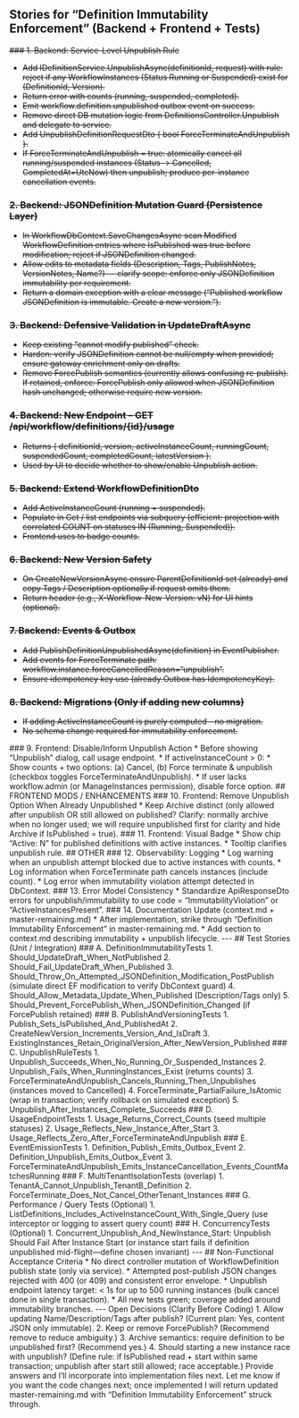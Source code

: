 ## Stories for “Definition Immutability Enforcement” (Backend + Frontend + Tests)
<s>### 1.	Backend: Service-Level Unpublish Rule
* Add IDefinitionService.UnpublishAsync(definitionId, request) with rule: reject if any WorkflowInstances (Status Running or Suspended) exist for (DefinitionId, Version).
* Return error with counts (running, suspended, completed).
* Emit workflow.definition.unpublished outbox event on success.
* Remove direct DB mutation logic from DefinitionsController.Unpublish and delegate to service.
* Add UnpublishDefinitionRequestDto { bool ForceTerminateAndUnpublish }.
* If ForceTerminateAndUnpublish = true: atomically cancel all running/suspended instances (Status → Cancelled, CompletedAt=UtcNow) then unpublish; produce per-instance cancellation events.

### 2.	Backend: JSONDefinition Mutation Guard (Persistence Layer)
* In WorkflowDbContext.SaveChangesAsync scan Modified WorkflowDefinition entries where IsPublished was true before modification; reject if JSONDefinition changed.
* Allow edits to metadata fields (Description, Tags, PublishNotes, VersionNotes, Name?) — clarify scope: enforce only JSONDefinition immutability per requirement.
* Return a domain exception with a clear message (“Published workflow JSONDefinition is immutable. Create a new version.”).

### 3.	Backend: Defensive Validation in UpdateDraftAsync
* Keep existing “cannot modify published” check.
* Harden: verify JSONDefinition cannot be null/empty when provided; ensure gateway enrichment only on drafts.
* Remove ForcePublish semantics (currently allows confusing re‑publish). If retained, enforce: ForcePublish only allowed when JSONDefinition hash unchanged; otherwise require new version.

### 4.	Backend: New Endpoint – GET /api/workflow/definitions/{id}/usage
* Returns { definitionId, version, activeInstanceCount, runningCount, suspendedCount, completedCount, latestVersion }.
* Used by UI to decide whether to show/enable Unpublish action.

### 5.	Backend: Extend WorkflowDefinitionDto
* Add ActiveInstanceCount (running + suspended).
* Populate in Get / list endpoints via subquery (efficient: projection with correlated COUNT on statuses IN (Running, Suspended)).
* Frontend uses to badge counts.

### 6.	Backend: New Version Safety
* On CreateNewVersionAsync ensure ParentDefinitionId set (already) and copy Tags / Description optionally if request omits them.
* Return header (e.g., X-Workflow-New-Version: vN) for UI hints (optional).
### 7.	Backend: Events & Outbox
* Add PublishDefinitionUnpublishedAsync(definition) in EventPublisher.
* Add events for ForceTerminate path: workflow.instance.forceCancelledReason=“unpublish”.
* Ensure idempotency key use (already Outbox has IdempotencyKey).
### 8.	Backend: Migrations (Only if adding new columns)
* If adding ActiveInstanceCount is purely computed—no migration.
* No schema change required for immutability enforcement.
</s>
### 9.	Frontend: Disable/Inform Unpublish Action
* Before showing “Unpublish” dialog, call usage endpoint.
* If activeInstanceCount > 0:
* Show counts + two options: (a) Cancel, (b) Force terminate & unpublish (checkbox toggles ForceTerminateAndUnpublish).
* If user lacks workflow.admin (or ManageInstances permission), disable force option.
## FRONTEND MODS / ENHANCEMENTS
### 10.	Frontend: Remove Unpublish Option When Already Unpublished
* Keep Archive distinct (only allowed after unpublish OR still allowed on published? Clarify: normally archive when no longer used; we will require unpublished first for clarity and hide Archive if IsPublished = true).
### 11.	Frontend: Visual Badge
* Show chip “Active: N” for published definitions with active instances.
* Tooltip clarifies unpublish rule.
## OTHER
### 12.	Observability: Logging
* Log warning when an unpublish attempt blocked due to active instances with counts.
* Log information when ForceTerminate path cancels instances (include count).
* Log error when immutability violation attempt detected in DbContext.
### 13.	Error Model Consistency
* Standardize ApiResponseDto errors for unpublish/immutability to use code = “ImmutabilityViolation” or “ActiveInstancesPresent”.
### 14.	Documentation Update (context.md + master-remaining.md)
* After implementation, strike through “Definition Immutability Enforcement” in master-remaining.md.
* Add section to context.md describing immutability + unpublish lifecycle.
---
## Test Stories (Unit / Integration)
### A. DefinitionImmutabilityTests
1.	Should_UpdateDraft_When_NotPublished
2.	Should_Fail_UpdateDraft_When_Published
3.	Should_Throw_On_Attempted_JSONDefinition_Modification_PostPublish (simulate direct EF modification to verify DbContext guard)
4.	Should_Allow_Metadata_Update_When_Published (Description/Tags only)
5.	Should_Prevent_ForcePublish_When_JSONDefinition_Changed (if ForcePublish retained)
### B. PublishAndVersioningTests
1.	Publish_Sets_IsPublished_And_PublishedAt
2.	CreateNewVersion_Increments_Version_And_IsDraft
3.	ExistingInstances_Retain_OriginalVersion_After_NewVersion_Published
### C. UnpublishRuleTests
1.	Unpublish_Succeeds_When_No_Running_Or_Suspended_Instances
2.	Unpublish_Fails_When_RunningInstances_Exist (returns counts)
3.	ForceTerminateAndUnpublish_Cancels_Running_Then_Unpublishes (instances moved to Cancelled)
4.	ForceTerminate_PartialFailure_IsAtomic (wrap in transaction; verify rollback on simulated exception)
5.	Unpublish_After_Instances_Complete_Succeeds
### D. UsageEndpointTests
1.	Usage_Returns_Correct_Counts (seed multiple statuses)
2.	Usage_Reflects_New_Instance_After_Start
3.	Usage_Reflects_Zero_After_ForceTerminateAndUnpublish
### E. EventEmissionTests
1.	Definition_Publish_Emits_Outbox_Event
2.	Definition_Unpublish_Emits_Outbox_Event
3.	ForceTerminateAndUnpublish_Emits_InstanceCancellation_Events_CountMatchesRunning
### F. MultiTenantIsolationTests (overlap)
1.	TenantA_Cannot_Unpublish_TenantB_Definition
2.	ForceTerminate_Does_Not_Cancel_OtherTenant_Instances
### G. Performance / Query Tests (Optional)
1.	ListDefinitions_Includes_ActiveInstanceCount_With_Single_Query (use interceptor or logging to assert query count)
### H. ConcurrencyTests (Optional)
1.	Concurrent_Unpublish_And_NewInstance_Start: Unpublish Should Fail After Instance Start (or instance start fails if definition unpublished mid-flight—define chosen invariant)
---
## Non-Functional Acceptance Criteria
* No direct controller mutation of WorkflowDefinition publish state (only via service).
* Attempted post-publish JSON changes rejected with 400 (or 409) and consistent error envelope.
* Unpublish endpoint latency target: < 1s for up to 500 running instances (bulk cancel done in single transaction).
* All new tests green; coverage added around immutability branches.
---
Open Decisions (Clarify Before Coding)
1.	Allow updating Name/Description/Tags after publish? (Current plan: Yes, content JSON only immutable).
2.	Keep or remove ForcePublish? (Recommend remove to reduce ambiguity.)
3.	Archive semantics: require definition to be unpublished first? (Recommend yes.)
4.	Should starting a new instance race with unpublish? (Define rule: if IsPublished read + start within same transaction; unpublish after start still allowed; race acceptable.)
Provide answers and I’ll incorporate into implementation files next.
Let me know if you want the code changes next; once implemented I will return updated master-remaining.md with “Definition Immutability Enforcement” struck through.
